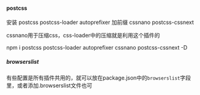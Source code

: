 #### postcss

安装
postcss
postcss-loader
autoprefixer 加前缀
cssnano
postcss-cssnext

cssnano用于压缩css，css-loader中的压缩就是利用这个插件的

npm i postcss postcss-loader autoprefixer cssnano postcss-cssnext -D

##### browserslist
有些配置是所有插件共用的，就可以放在package.json中的`browserslist`字段里，或者添加.browserslist文件也可